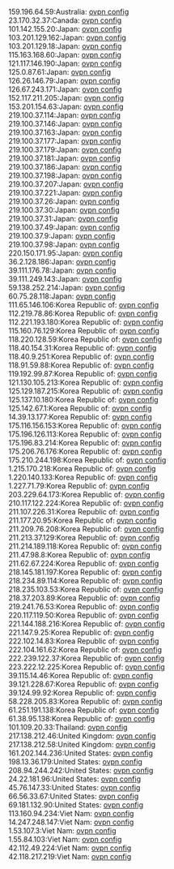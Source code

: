 159.196.64.59:Australia: [ovpn config](vpn/159_196_64_59.ovpn)  
23.170.32.37:Canada: [ovpn config](vpn/23_170_32_37.ovpn)  
101.142.155.20:Japan: [ovpn config](vpn/101_142_155_20.ovpn)  
103.201.129.162:Japan: [ovpn config](vpn/103_201_129_162.ovpn)  
103.201.129.18:Japan: [ovpn config](vpn/103_201_129_18.ovpn)  
115.163.168.60:Japan: [ovpn config](vpn/115_163_168_60.ovpn)  
121.117.146.190:Japan: [ovpn config](vpn/121_117_146_190.ovpn)  
125.0.87.61:Japan: [ovpn config](vpn/125_0_87_61.ovpn)  
126.26.146.79:Japan: [ovpn config](vpn/126_26_146_79.ovpn)  
126.67.243.171:Japan: [ovpn config](vpn/126_67_243_171.ovpn)  
152.117.211.205:Japan: [ovpn config](vpn/152_117_211_205.ovpn)  
153.201.154.63:Japan: [ovpn config](vpn/153_201_154_63.ovpn)  
219.100.37.114:Japan: [ovpn config](vpn/219_100_37_114.ovpn)  
219.100.37.146:Japan: [ovpn config](vpn/219_100_37_146.ovpn)  
219.100.37.163:Japan: [ovpn config](vpn/219_100_37_163.ovpn)  
219.100.37.177:Japan: [ovpn config](vpn/219_100_37_177.ovpn)  
219.100.37.179:Japan: [ovpn config](vpn/219_100_37_179.ovpn)  
219.100.37.181:Japan: [ovpn config](vpn/219_100_37_181.ovpn)  
219.100.37.186:Japan: [ovpn config](vpn/219_100_37_186.ovpn)  
219.100.37.198:Japan: [ovpn config](vpn/219_100_37_198.ovpn)  
219.100.37.207:Japan: [ovpn config](vpn/219_100_37_207.ovpn)  
219.100.37.221:Japan: [ovpn config](vpn/219_100_37_221.ovpn)  
219.100.37.26:Japan: [ovpn config](vpn/219_100_37_26.ovpn)  
219.100.37.30:Japan: [ovpn config](vpn/219_100_37_30.ovpn)  
219.100.37.31:Japan: [ovpn config](vpn/219_100_37_31.ovpn)  
219.100.37.49:Japan: [ovpn config](vpn/219_100_37_49.ovpn)  
219.100.37.9:Japan: [ovpn config](vpn/219_100_37_9.ovpn)  
219.100.37.98:Japan: [ovpn config](vpn/219_100_37_98.ovpn)  
220.150.171.95:Japan: [ovpn config](vpn/220_150_171_95.ovpn)  
36.2.128.186:Japan: [ovpn config](vpn/36_2_128_186.ovpn)  
39.111.176.78:Japan: [ovpn config](vpn/39_111_176_78.ovpn)  
39.111.249.143:Japan: [ovpn config](vpn/39_111_249_143.ovpn)  
59.138.252.214:Japan: [ovpn config](vpn/59_138_252_214.ovpn)  
60.75.28.118:Japan: [ovpn config](vpn/60_75_28_118.ovpn)  
111.65.146.106:Korea Republic of: [ovpn config](vpn/111_65_146_106.ovpn)  
112.219.78.86:Korea Republic of: [ovpn config](vpn/112_219_78_86.ovpn)  
112.221.193.180:Korea Republic of: [ovpn config](vpn/112_221_193_180.ovpn)  
115.160.76.129:Korea Republic of: [ovpn config](vpn/115_160_76_129.ovpn)  
118.220.128.59:Korea Republic of: [ovpn config](vpn/118_220_128_59.ovpn)  
118.40.154.31:Korea Republic of: [ovpn config](vpn/118_40_154_31.ovpn)  
118.40.9.251:Korea Republic of: [ovpn config](vpn/118_40_9_251.ovpn)  
118.91.59.88:Korea Republic of: [ovpn config](vpn/118_91_59_88.ovpn)  
119.192.99.87:Korea Republic of: [ovpn config](vpn/119_192_99_87.ovpn)  
121.130.105.213:Korea Republic of: [ovpn config](vpn/121_130_105_213.ovpn)  
125.129.187.215:Korea Republic of: [ovpn config](vpn/125_129_187_215.ovpn)  
125.137.10.180:Korea Republic of: [ovpn config](vpn/125_137_10_180.ovpn)  
125.142.67.1:Korea Republic of: [ovpn config](vpn/125_142_67_1.ovpn)  
14.39.13.177:Korea Republic of: [ovpn config](vpn/14_39_13_177.ovpn)  
175.116.156.153:Korea Republic of: [ovpn config](vpn/175_116_156_153.ovpn)  
175.196.126.113:Korea Republic of: [ovpn config](vpn/175_196_126_113.ovpn)  
175.196.83.214:Korea Republic of: [ovpn config](vpn/175_196_83_214.ovpn)  
175.206.76.176:Korea Republic of: [ovpn config](vpn/175_206_76_176.ovpn)  
175.210.244.198:Korea Republic of: [ovpn config](vpn/175_210_244_198.ovpn)  
1.215.170.218:Korea Republic of: [ovpn config](vpn/1_215_170_218.ovpn)  
1.220.140.133:Korea Republic of: [ovpn config](vpn/1_220_140_133.ovpn)  
1.227.71.79:Korea Republic of: [ovpn config](vpn/1_227_71_79.ovpn)  
203.229.64.173:Korea Republic of: [ovpn config](vpn/203_229_64_173.ovpn)  
210.117.122.224:Korea Republic of: [ovpn config](vpn/210_117_122_224.ovpn)  
211.107.226.31:Korea Republic of: [ovpn config](vpn/211_107_226_31.ovpn)  
211.177.20.95:Korea Republic of: [ovpn config](vpn/211_177_20_95.ovpn)  
211.209.76.208:Korea Republic of: [ovpn config](vpn/211_209_76_208.ovpn)  
211.213.37.129:Korea Republic of: [ovpn config](vpn/211_213_37_129.ovpn)  
211.214.189.118:Korea Republic of: [ovpn config](vpn/211_214_189_118.ovpn)  
211.47.98.8:Korea Republic of: [ovpn config](vpn/211_47_98_8.ovpn)  
211.62.67.224:Korea Republic of: [ovpn config](vpn/211_62_67_224.ovpn)  
218.145.181.197:Korea Republic of: [ovpn config](vpn/218_145_181_197.ovpn)  
218.234.89.114:Korea Republic of: [ovpn config](vpn/218_234_89_114.ovpn)  
218.235.103.53:Korea Republic of: [ovpn config](vpn/218_235_103_53.ovpn)  
218.37.203.89:Korea Republic of: [ovpn config](vpn/218_37_203_89.ovpn)  
219.241.76.53:Korea Republic of: [ovpn config](vpn/219_241_76_53.ovpn)  
220.117.119.50:Korea Republic of: [ovpn config](vpn/220_117_119_50.ovpn)  
221.144.188.216:Korea Republic of: [ovpn config](vpn/221_144_188_216.ovpn)  
221.147.9.25:Korea Republic of: [ovpn config](vpn/221_147_9_25.ovpn)  
222.102.14.83:Korea Republic of: [ovpn config](vpn/222_102_14_83.ovpn)  
222.104.161.62:Korea Republic of: [ovpn config](vpn/222_104_161_62.ovpn)  
222.239.122.37:Korea Republic of: [ovpn config](vpn/222_239_122_37.ovpn)  
223.222.12.225:Korea Republic of: [ovpn config](vpn/223_222_12_225.ovpn)  
39.115.14.46:Korea Republic of: [ovpn config](vpn/39_115_14_46.ovpn)  
39.121.228.67:Korea Republic of: [ovpn config](vpn/39_121_228_67.ovpn)  
39.124.99.92:Korea Republic of: [ovpn config](vpn/39_124_99_92.ovpn)  
58.228.205.83:Korea Republic of: [ovpn config](vpn/58_228_205_83.ovpn)  
61.251.191.138:Korea Republic of: [ovpn config](vpn/61_251_191_138.ovpn)  
61.38.95.138:Korea Republic of: [ovpn config](vpn/61_38_95_138.ovpn)  
101.109.20.33:Thailand: [ovpn config](vpn/101_109_20_33.ovpn)  
217.138.212.46:United Kingdom: [ovpn config](vpn/217_138_212_46.ovpn)  
217.138.212.58:United Kingdom: [ovpn config](vpn/217_138_212_58.ovpn)  
161.202.144.236:United States: [ovpn config](vpn/161_202_144_236.ovpn)  
198.13.36.179:United States: [ovpn config](vpn/198_13_36_179.ovpn)  
208.94.244.242:United States: [ovpn config](vpn/208_94_244_242.ovpn)  
24.22.181.96:United States: [ovpn config](vpn/24_22_181_96.ovpn)  
45.76.147.33:United States: [ovpn config](vpn/45_76_147_33.ovpn)  
66.56.33.67:United States: [ovpn config](vpn/66_56_33_67.ovpn)  
69.181.132.90:United States: [ovpn config](vpn/69_181_132_90.ovpn)  
113.160.94.234:Viet Nam: [ovpn config](vpn/113_160_94_234.ovpn)  
14.247.248.147:Viet Nam: [ovpn config](vpn/14_247_248_147.ovpn)  
1.53.107.3:Viet Nam: [ovpn config](vpn/1_53_107_3.ovpn)  
1.55.84.103:Viet Nam: [ovpn config](vpn/1_55_84_103.ovpn)  
42.112.49.224:Viet Nam: [ovpn config](vpn/42_112_49_224.ovpn)  
42.118.217.219:Viet Nam: [ovpn config](vpn/42_118_217_219.ovpn)  
